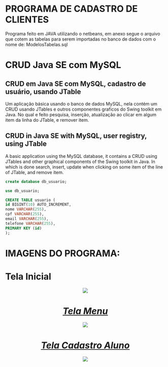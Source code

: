 # PROGRAMA DE CADASTRO DE CLIENTES
Programa feito em JAVA utilizando o netbeans, em anexo segue o arquivo que cotem as tabelas para serem importadas no banco de dados
com o nome de: ModelosTabelas.sql

# CRUD Java SE com MySQL
## CRUD em Java SE com MySQL, cadastro de usuário, usando JTable

Um aplicação básica usando o banco de dados MySQL, nela contém um CRUD usando JTables e outros componentes graficos do Swing toolkit em Java. No qual e feito pesquisa, inserção, atualização ao clicar em algum item da linha do JTable, e remover item.

## CRUD in Java SE with MySQL, user registry, using JTable

A basic application using the MySQL database, it contains a CRUD using JTables and other graphical components of the Swing toolkit in Java. In which is done search, insert, update when clicking on some item of the line of JTable, and remove item.


```sql
create database db_usuario;

use db_usuario;

CREATE TABLE usuario (
id BIGINT(10) AUTO_INCREMENT,
nome VARCHAR(255),
cpf VARCHAR(255),
email VARCHAR(255),
telefone VARCHAR(255),
PRIMARY KEY (id)
);
```




# IMAGENS DO PROGRAMA: 
# Tela Inicial
<h5 align="center"Imagens dos programa :</h5>
<p align="center">
<a href=target="blank"><img align="center" src="https://github.com/Lucas-Quandt/Programa-Cadastro-Clientes/assets/103226578/6e52d96f-3c81-4ba3-9c87-c2f968c20684" /a>
</p>

 # Tela Menu 
<p align="center">  
<a href=target="blank"><img align="center" img src="https://github.com/Lucas-Quandt/Programa-Cadastro-Clientes/assets/103226578/14fdfb7e-8b1f-49d7-b163-1b05ca3bd774" /a>  
</p>

 # Tela Cadastro Aluno
<p align="center">  
<a href=target="blank"><img align="center" img src="https://github.com/Lucas-Quandt/Programa-Cadastro-Clientes/assets/103226578/14fdfb7e-8b1f-49d7-b163-1b05ca3bd774" /a>  
</p>  
  
  
  
  
  
  
  

